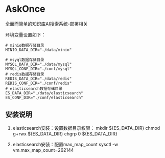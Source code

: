# AskOnce
全面而简单的知识库AI搜索系统-部署相关

环境变量设置如下：
```shell
# minio数据存储目录
MINIO_DATA_DIR="./data/minio"

# msyql数据存储目录
MYSQL_DATA_DIR="./data/mysql"
MYSQL_CONF_DIR="./conf/mysql"
# redis数据存储目录
REDIS_DATA_DIR="./data/redis"
REDIS_CONF_DIR="./conf/redis"
# elasticsearch数据存储目录
ES_DATA_DIR="./data/elasticsearch"
ES_CONF_DIR="./conf/elasticsearch"

```
## 安装说明
1. elasticsearch安装：设置数据目录权限：
mkdir ${ES_DATA_DIR}
chmod g+rwx ${ES_DATA_DIR}
chgrp 0 ${ES_DATA_DIR}

2. elasticsearch安装：配置max_map_count
   sysctl -w vm.max_map_count=262144
